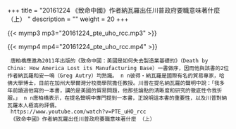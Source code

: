 +++
title = "20161224  《致命中國》作者納瓦羅出任川普政府要職意味著什麼 （上） "
description = ""
weight = 20
+++

{{< mymp3 mp3="20161224_pte_uho_rcc.mp3" >}}

{{< mymp4 mp4="20161224_pte_uho_rcc.mp4" >}}

     唐柏橋應邀為2011年出版的《致命中國：美國是如何失去製造業基礎的》（Death by China: How America Lost its Manufacturing Base）一書做序，因而他與該書的2位作者納瓦羅和安一鳴（Greg Autry）均熟識。 n n彼得‧納瓦羅是國際有名的貿易專家，哈佛大學博士，目前在加州大學爾灣分校商學院擔任教授。川普在提名納瓦羅的聲明中說：「我多年前讀過他寫的一本書，講的是美國的貿易問題，他那些論點的清晰度和研究的徹底性令我折服。」 n n唐柏橋表示，在提名聲明中專門提到一本書，正說明這本書的重要性，以及川普對納瓦羅本人極高的評價。 
     https://www.youtube.com/watch?v=PTE_uHO_rcc 
     《致命中國》作者納瓦羅出任川普政府要職意味著什麼 （上） 
